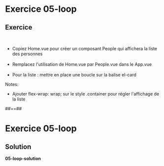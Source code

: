 <!-- .slide: class="exercice" -->
# Exercice 05-loop
## Exercice
<br>

- Copiez Home.vue pour créer un composant People qui affichera la liste des personnes <br><br>
- Remplacez l'utilisation de Home.vue par People.vue dans le App.vue <br><br>
- Pour la liste : mettre en place une boucle sur la balise el-card

Notes:
- Ajouter flex-wrap: wrap; sur le style .container pour régler l'affichage de la liste

##==##

<!-- .slide: class="exercice" -->
# Exercice 05-loop
## Solution
**05-loop-solution**
<!-- .element: class="full-center" -->
